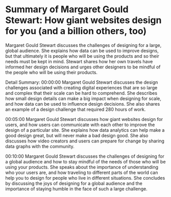 # Summary of Margaret Gould Stewart: How giant websites design for you (and a billion others, too)

Margaret Gould Stewart discusses the challenges of designing for a large, global audience. She explains how data can be used to improve designs, but that ultimately it is people who will be using the products and so their needs must be kept in mind. Stewart shares how her own travels have informed her design decisions and urges other designers to be mindful of the people who will be using their products.

Detail Summary: 
00:00:00
Margaret Gould Stewart discusses the design challenges associated with creating digital experiences that are so large and complex that their scale can be hard to comprehend. She describes how small design details can make a big impact when designing for scale, and how data can be used to influence design decisions. She also shares an example of a design challenge that required 280 hours of work.

00:05:00
Margaret Gould Stewart discusses how giant websites design for users, and how users can communicate with each other to improve the design of a particular site. She explains how data analytics can help make a good design great, but will never make a bad design good. She also discusses how video creators and users can prepare for change by sharing data graphs with the community.

00:10:00
Margaret Gould Stewart discusses the challenges of designing for a global audience and how to stay mindful of the needs of those who will be using your products. She speaks about the importance of understanding who your users are, and how traveling to different parts of the world can help you to design for people who live in different situations. She concludes by discussing the joys of designing for a global audience and the importance of staying humble in the face of such a large challenge.

